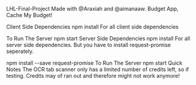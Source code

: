 LHL-Final-Project
Made with @Araxiah and @aimanaaw. Budget App, Cache My Budget!

Client Side
Dependencies
npm install 
For all client side dependencies

To Run The Server
npm start
Server Side
Dependencies
npm install
For all server side dependencies. But you have to install request-promise seperately.

npm install --save request-promise
To Run The Server
npm start
Quick Notes
The OCR tab scanner only has a limited number of credits left, so if testing. Credits may of ran out and therefore might not work anymore!

